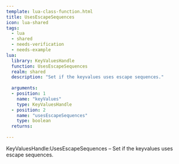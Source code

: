 ```yaml
---
template: lua-class-function.html
title: UsesEscapeSequences
icon: lua-shared
tags:
  - lua
  - shared
  - needs-verification
  - needs-example
lua:
  library: KeyValuesHandle
  function: UsesEscapeSequences
  realm: shared
  description: "Set if the keyvalues uses escape sequences."
  
  arguments:
  - position: 1
    name: "keyValues"
    type: KeyValuesHandle
  - position: 2
    name: "usesEscapeSequences"
    type: boolean
  returns:
    
---
```


<div class="lua__search__keywords">
KeyValuesHandle:UsesEscapeSequences &#x2013; Set if the keyvalues uses escape sequences.
</div>
